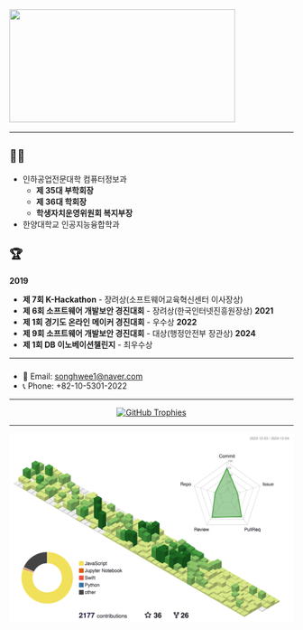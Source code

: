<a href="https://github.com/devxb/gitanimals">
<img
  src="https://render.gitanimals.org/farms/1uv0cean"
  width="400"
  height="200"
/>
</a>

---
## 👨‍🎓
- 인하공업전문대학 컴퓨터정보과
  - **제 35대 부학회장**
  - **제 36대 학회장**
  - **학생자치운영위원회 복지부장**
- 한양대학교 인공지능융합학과

## 🏆
**2019**
- **제 7회 K-Hackathon** - 장려상(소프트웨어교육혁신센터 이사장상)
- **제 6회 소프트웨어 개발보안 경진대회** - 장려상(한국인터넷진흥원장상)
**2021**
- **제 1회 경기도 온라인 메이커 경진대회** - 우수상
**2022**
- **제 9회 소프트웨어 개발보안 경진대회** - 대상(행정안전부 장관상)
**2024**
- **제 1회 DB 이노베이션챌린지** - 최우수상

---
### 
- 📧 Email: [songhwee1@naver.com](mailto:songhwee1@naver.com)
- 📞 Phone: +82-10-5301-2022

---
<p align="center">
  <a href="https://github.com/hayeon">
    <picture>
      <source media="(prefers-color-scheme: dark)" srcset="https://github-profile-trophy.vercel.app/?username=1uv0cean&no-bg=true&row=2&column=6&margin-w=20&margin-h=20&theme=monokai">
      <source media="(prefers-color-scheme: light)" srcset="https://github-profile-trophy.vercel.app/?username=1uv0cean&no-bg=true&row=2&column=6&margin-w=20&margin-h=20">
      <img alt="GitHub Trophies" src="https://github-profile-trophy.vercel.app/?username=1uv0cean&no-bg=true&no-frame=true&row=2&column=6&margin-w=20&margin-h=20">
    </picture>
  </a>
</p>

---
![](./profile-3d-contrib/profile-green-animate.svg)
